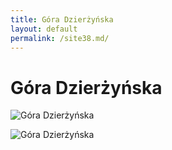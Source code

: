 ```yaml
---
title: Góra Dzierżyńska
layout: default
permalink: /site38.md/
---
```

Góra Dzierżyńska
=======================================================================================


![Góra Dzierżyńska](https://navtur.pl/files/plc_pano/3561.jpg)

![Góra Dzierżyńska](https://symbolhunt.com/wp-content/uploads/2020/12/Hara-Dzyarzhynskaya-1.jpg)